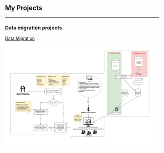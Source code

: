 ## My Projects

---

### Data migration projects 

[Data Migration](/sample_page)
<img src="images/current-vs-future-data migration.png?raw=true"/>





<!-- Project 2 Title](/pdf/sample_presentation.pdf) -->
<!-- <img src="images/dummy_thumbnail.jpg?raw=true"/> -->
<!-- [Project 3 Title](http://example.com/) -->
<!-- <img src="images/dummy_thumbnail.jpg?raw=true"/> -->

<!-- --- -->

<!-- ## Category Name 2 -->

<!--- [Project 1 Title](http://example.com/) -->
<!--- - [Project 2 Title](http://example.com/) -->
<!--- - [Project 3 Title](http://example.com/) -->
<!--- - [Project 4 Title](http://example.com/) -->
<!--- - [Project 5 Title](http://example.com/) -->


